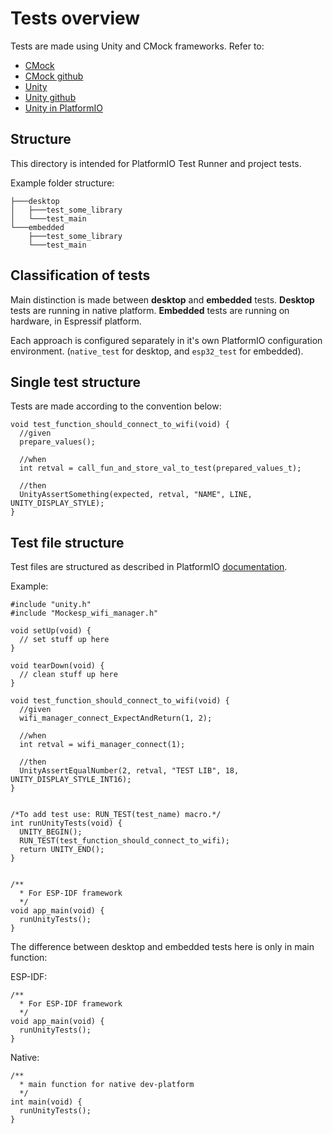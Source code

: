 # Tests overview

Tests are made using Unity and CMock frameworks.
Refer to:
 - [CMock](https://www.throwtheswitch.org/cmock)
 - [CMock github](https://github.com/ThrowTheSwitch/CMock/tree/master)
 - [Unity](https://www.throwtheswitch.org/unity)
 - [Unity github](https://github.com/ThrowTheSwitch/Unity)
 - [Unity in PlatformIO](https://docs.platformio.org/en/stable/advanced/unit-testing/frameworks/unity.html)

## Structure

This directory is intended for PlatformIO Test Runner and project tests.

Example folder structure: 

    ├───desktop
    │   ├───test_some_library
    │   └───test_main
    └───embedded
        ├───test_some_library
        └───test_main

## Classification of tests
Main distinction is made between **desktop** and **embedded** tests.
**Desktop** tests are running in native platform. 
**Embedded** tests are running on hardware, in Espressif platform.

Each approach is configured separately in it's own PlatformIO configuration environment. (`native_test` for desktop, and `esp32_test` for embedded).


## Single test structure
Tests are made according to the convention below: 

    void test_function_should_connect_to_wifi(void) {
      //given
      prepare_values();
    
      //when
      int retval = call_fun_and_store_val_to_test(prepared_values_t);
    
      //then
      UnityAssertSomething(expected, retval, "NAME", LINE, UNITY_DISPLAY_STYLE);
    }
    
## Test file structure
Test files are structured as described in PlatformIO [documentation](https://docs.platformio.org/en/stable/advanced/unit-testing/frameworks/unity.html).

Example: 

    #include "unity.h"
    #include "Mockesp_wifi_manager.h"
    
    void setUp(void) {
      // set stuff up here
    }
    
    void tearDown(void) {
      // clean stuff up here
    }
    
    void test_function_should_connect_to_wifi(void) {
      //given
      wifi_manager_connect_ExpectAndReturn(1, 2);
    
      //when
      int retval = wifi_manager_connect(1);
    
      //then
      UnityAssertEqualNumber(2, retval, "TEST LIB", 18, UNITY_DISPLAY_STYLE_INT16);
    }
    
    
    /*To add test use: RUN_TEST(test_name) macro.*/
    int runUnityTests(void) {
      UNITY_BEGIN();
      RUN_TEST(test_function_should_connect_to_wifi);
      return UNITY_END();
    }
    
    
    /**
      * For ESP-IDF framework
      */
    void app_main(void) {
      runUnityTests();
    }

The difference between desktop and embedded tests here is only in main function:

ESP-IDF:

    /**
      * For ESP-IDF framework
      */
    void app_main(void) {
      runUnityTests();
    }

Native:

    /**
      * main function for native dev-platform
      */
    int main(void) {
      runUnityTests();
    }

